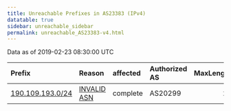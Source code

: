 ```yaml
---
title: Unreachable Prefixes in AS23383 (IPv4)
datatable: true
sidebar: unreachable_sidebar
permalink: unreachable_AS23383-v4.html
---
```


Data as of 2019-02-23 08:30:00 UTC


<div class="datatable-begin"></div>

| Prefix                                                     | Reason                                                                                                  | affected   | Authorized AS   |   MaxLength | Anchor                                         |   unreachable /24s |
|:-----------------------------------------------------------|:--------------------------------------------------------------------------------------------------------|:-----------|:----------------|------------:|:-----------------------------------------------|-------------------:|
| [190.109.193.0/24](https://stat.ripe.net/190.109.193.0/24) | [INVALID ASN](https://rpki-validator.ripe.net/announcement-preview?asn=AS23383&prefix=190.109.193.0/24) | complete   | AS20299         |          24 | [LACNIC](unreachable_LACNIC_RPKI_Root-v4.html) |                  1 |

<div class="datatable-end"></div>